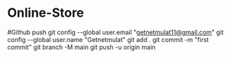 # Online-Store
#Github push
git config --global user.email "getnetmulat11@gmail.com"
git config --global user.name "Getnetmulat"
git add .
git commit -m "first commit"
git branch -M main
git push -u origin main
